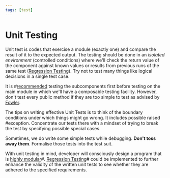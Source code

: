 ```yaml
---
tags: [test]
---
```


# Unit Testing

Unit test is codes that exercise a module (exactly one) and compare the result
of it to the expected output. The testing should be done in an *isolated
environment* (controlled conditions) where we'll check the return value of the
component against known values or results from previous runs of the same test
([Regression Testing](202206201335.md)). Try not to test many things like
logical decisions in a single test case.

It is #[recommended](202206201159.md) testing the subcomponents first before
testing on the main module in which we'll have a composable testing facility.
However, don't test every public method if they are too simple to test as
advised by [Fowler](lit/@Fowler1999.md).

The tips on writing effective Unit Tests is to think of the boundary conditions
under which things might go wrong. It includes possible raised #exception.
Concentrate our tests there with a mindset of trying to break the test by
specifying possible special cases.

Sometimes, we do write some simple tests while debugging. **Don't toss away
them**. Formalise those tests into the test suit.

With unit testing in mind, developer will consciously design a program that is
[highly modular](202202041514.md)#. [Regression Testing](202206201335.md)# could
be implemented to further enhance the validity of the written unit tests to see
whether they are adhered to the specified requirements.
